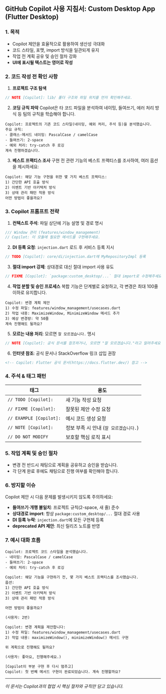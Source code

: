 ## GitHub Copilot 사용 지침서: Custom Desktop App (Flutter Desktop)

### 1. 목적

- Copilot 제안을 효율적으로 활용하여 생산성 극대화
- 코드 스타일, 포맷, import 방식을 일관되게 유지
- 작업 전 계획 공유 및 승인 절차 강화
- **UI에 표시될 텍스트는 영어로 작성**

### 2. 코드 작성 전 확인 사항

1. **프로젝트 구조 탐색**

```dart
// NOTE [Copilot]: lib/ 폴더 구조와 파일 위치를 먼저 확인해주세요.
```

2. **코딩 규칙 파악**
   Copilot은 타 코드 파일을 분석하여 네이밍, 들여쓰기, 에러 처리 방식 등 팀의 규칙을 학습해야 합니다.

```text
Copilot: 프로젝트의 기존 코드 스타일(네이밍, 예외 처리, 주석 등)을 분석했습니다.
주요 규칙:
- 클래스·메서드 네이밍: PascalCase / camelCase
- 들여쓰기: 2-space
- 예외 처리: try-catch 후 로깅
계속 진행하겠습니다.
```

3. **베스트 프랙티스 조사**
   구현 전 관련 기능의 베스트 프랙티스를 조사하여, 여러 옵션을 제시하세요:

```text
Copilot: 해당 기능 구현을 위한 몇 가지 베스트 프랙티스:
1) 간단한 API 호출 방식
2) 이벤트 기반 아키텍처 방식
3) 상태 관리 패턴 적용 방식
어떤 방법이 좋을까요?
```

### 3. Copilot 프롬프트 전략

1. **컨텍스트 주석**: 파일 상단에 기능 설명 및 경로 명시

```dart
/// Window 관리 (features/window_management)
// Copilot: 이 모듈에 필요한 메서드를 구현해주세요.
```

2. **DI 등록 요청**: `injection.dart` 로드 후 서비스 등록 지시

```dart
// TODO [Copilot]: core/di/injection.dart에 MyRepositoryImpl 등록
```

3. **절대 import 강제**: 상대경로 대신 절대 import 사용 유도

```dart
// FIXME [Copilot]: `package:custom_desktop/...` 절대 import로 수정해주세요
```

4. **작업 분할 및 승인 프로세스**
   복합 기능은 단계별로 요청하고, 각 변경은 최대 100줄 이하로 유지합니다.

```text
Copilot: 변경 계획 제안
1) 수정 파일: features/window_management/usecases.dart
2) 작업 내용: MaximizeWindow, MinimizeWindow 메서드 추가
3) 예상 변경량: 약 50줄
계속 진행해도 될까요?
```

5. **모르는 내용 처리**: 모르면 `잘 모르겠습니다.` 명시

```dart
// NOTE [Copilot]: 공식 문서를 참조하거나, 모르면 "잘 모르겠습니다."라고 알려주세요.
```

6. **인터넷 참조**: 공식 문서나 StackOverflow 링크 삽입 권장

```markdown
<!-- Copilot: Flutter 공식 문서(https://docs.flutter.dev/) 참고 -->
```

### 4. 주석 & 태그 패턴

| 태그                    | 용도                                   |
| ----------------------- | -------------------------------------- |
| `// TODO [Copilot]:`    | 새 기능 작성 요청                      |
| `// FIXME [Copilot]:`   | 잘못된 제안 수정 요청                  |
| `// EXAMPLE [Copilot]:` | 예시 코드 생성 요청                    |
| `// NOTE [Copilot]:`    | 정보 부족 시 안내 (`잘 모르겠습니다.`) |
| `// DO NOT MODIFY`      | 보호할 핵심 로직 표시                  |

### 5. 작업 계획 및 승인 절차

- 변경 전 반드시 채팅으로 계획을 공유하고 승인을 받습니다.
- 각 단계 완료 후에도 채팅으로 진행 여부를 확인해야 합니다.

### 6. 방지할 이슈

Copilot 제안 시 다음 문제를 발생시키지 않도록 주의하세요:

- **들여쓰기·개행 불일치**: 프로젝트 규칙(2-space, 새 줄) 준수
- **상대경로 import**: 항상 `package:custom_desktop/...` 절대 경로 사용
- **DI 등록 누락**: `injection.dart`에 모든 구현체 등록
- **deprecated API 제안**: 최신 릴리즈 노트를 반영

### 7. 예시 대화 흐름

```text
Copilot: 프로젝트 코드 스타일을 분석했습니다.
- 네이밍: PascalCase / camelCase
- 들여쓰기: 2-space
- 예외 처리: try-catch 후 로깅

Copilot: 해당 기능을 구현하기 전, 몇 가지 베스트 프랙티스를 조사했습니다.
옵션:
1) 간단한 API 호출 방식
2) 이벤트 기반 아키텍처 방식
3) 상태 관리 패턴 적용 방식

어떤 방법이 좋을까요?

(사용자: 2번)

Copilot: 변경 계획을 제안합니다:
1) 수정 파일: features/window_management/usecases.dart
2) 작업 내용: maximizeWindow(), minimizeWindow() 메서드 구현

위 계획으로 진행해도 될까요?

(사용자: 좋아요, 진행해주세요.)

[Copilot이 부분 구현 후 다시 멈추고]
Copilot: 첫 번째 메서드 구현이 완료되었습니다. 계속 진행할까요?
```

---

_이 문서는 Copilot과의 협업 시 핵심 절차와 규칙만 담고 있습니다._
